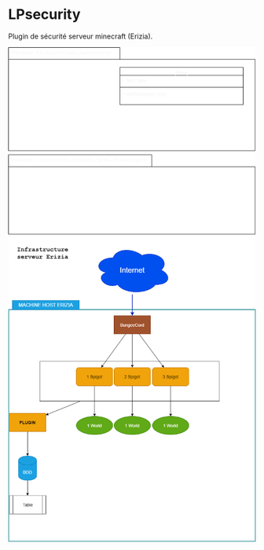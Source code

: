 # LPsecurity
Plugin de sécurité serveur minecraft (Erizia).

![Diagramme de Class](doc/DiagClass-LPsecurity.drawio.png)
![Diagramme de l'infrastructure serveur Erizia](doc/DiagStrucErizia.drawio.png)